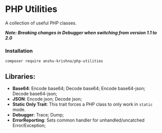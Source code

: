 # PHP Utilities
A collection of useful PHP classes.

***Note: Breaking changes in Debugger when switching from version 1.1 to 2.0***

### Installation
```
composer require anshu-krishna/php-utilities
```
## Libraries:
 - **Base64**: Encode base64; Decode base64; Encode base64-json; Decode base64-json;
 - **JSON**: Encode json; Decode json;
 - **Static Only Trait**: This trait forces a PHP class to only work in `static` mode.
 - **Debugger**: Trace; Dump;
 - **ErrorReporting**: Sets common handler for unhandled/uncatched Error/Exception;